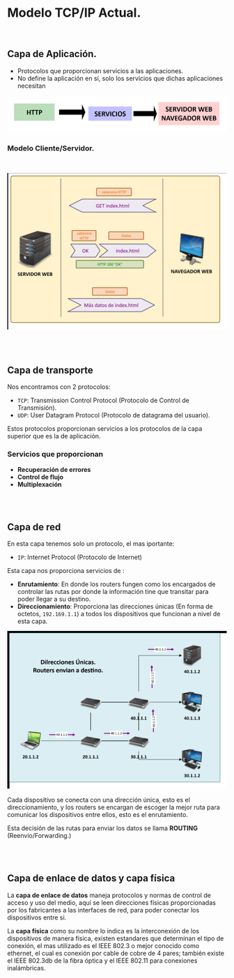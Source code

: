 # Modelo TCP/IP Actual.

<br>

## Capa de Aplicación.
- Protocolos que proporcionan servicios a las aplicaciones.
- No define la aplicación en sí, solo los servicios que dichas aplicaciones necesitan 

![layer7](IMAGENES/layer7.png)

### Modelo Cliente/Servidor.

<br>

![peticion-web](IMAGENES/peticion-web.png)

<br>
<br>

## Capa de transporte

Nos encontramos con 2 protocolos:

- `TCP`: Transmission Control Protocol (Protocolo de Control de Transmisión).
- `UDP`: User Datagram Protocol (Protocolo de datagrama del usuario).

Estos protocolos proporcionan servicios a los protocolos de la capa superior que es la de aplicación.

### Servicios que proporcionan

- **Recuperación de errores**
- **Control de flujo**
- **Multiplexación**

<br>
<br>

## Capa de red

En esta capa tenemos solo un protocolo, el mas iportante:

- `IP`: Internet Protocol (Protocolo de Internet)

Esta capa nos proporciona servicios de :

- **Enrutamiento**: En donde los routers fungen como los encargados de controlar las rutas por donde la información tine que transitar para poder llegar a su destino.
- **Direccionamiento**: Proporciona las direcciones únicas (En forma de octetos, `192.169.1.1`) a todos los dispositivos que funcionan a nivel de esta capa.

![dir-enr](IMAGENES/capa3.png)

Cada dispositivo se conecta con una dirección única, esto es el direccionamiento, y los routers se encargan de escoger la mejor ruta para comunicar los dispositivos entre ellos, esto es el enrutamiento.

Esta decisión de las rutas para enviar los datos se llama **ROUTING** (Reenvio/Forwarding.)

<br>
<br>

## Capa de enlace de datos y capa física

La **capa de enlace de datos** maneja protocolos y normas de control de acceso y uso del medio, aquí se leen direcciones físicas proporcionadas por los fabricantes a las interfaces de red, para poder conectar los dispositivos entre si.

La **capa física** como su nombre lo indica es la interconexión de los dispositivos de manera física, existen estandares que determinan el tipo de conexión, el mas utilizado es el IEEE 802.3 o mejor conocido como ethernet, el cual es conexión por cable de cobre de 4 pares; también existe el IEEE 802.3db de la fibra óptica y el IEEE 802.11 para conexiones inalámbricas.
